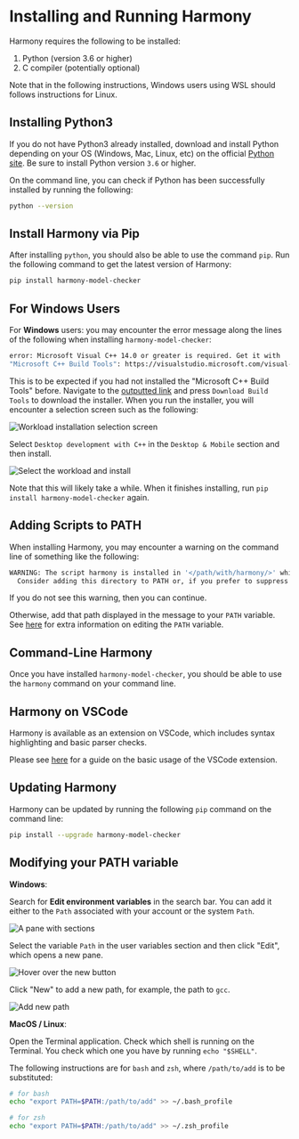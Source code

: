 # Installing and Running Harmony

Harmony requires the following to be installed:

1. Python (version 3.6 or higher)
2. C compiler (potentially optional)

Note that in the following instructions, Windows users using WSL should follows instructions for Linux.

## Installing Python3

If you do not have Python3 already installed, download and install Python depending on
your OS (Windows, Mac, Linux, etc) on the official [Python site](https://www.python.org/downloads/).
Be sure to install Python version `3.6` or higher.

On the command line, you can check if Python has been successfully installed by running the following:

```sh
python --version
```

## Install Harmony via Pip

After installing `python`, you should also be able to use the command `pip`. Run the following command to get the latest version of Harmony:

```sh
pip install harmony-model-checker
```

## For Windows Users

For **Windows** users: you may encounter the error message along the lines of the following when installing `harmony-model-checker`:

```sh
error: Microsoft Visual C++ 14.0 or greater is required. Get it with
"Microsoft C++ Build Tools": https://visualstudio.microsoft.com/visual-cpp-build-tools/
```

This is to be expected if you had not installed the "Microsoft C++ Build Tools" before. Navigate to the [outputted link](https://visualstudio.microsoft.com/visual-cpp-build-tools/) and press `Download Build Tools` to download the installer. When you run the installer, you will encounter a selection screen such as the following:

![Workload installation selection screen](figures/find-c++-build-tools.png "Worload installation selection screen")

Select `Desktop development with C++` in the `Desktop & Mobile` section and then install.

![Select the workload and install](figures/press-install-c++-build-tools.png "Select the workload and install")

Note that this will likely take a while. When it finishes installing, run `pip install harmony-model-checker` again.

## Adding Scripts to PATH

When installing Harmony, you may encounter a warning on the command line of something like the following:

```sh
WARNING: The script harmony is installed in '</path/with/harmony/>' which is not on PATH.
  Consider adding this directory to PATH or, if you prefer to suppress this warning, use --no-warn-script-location.
```

If you do not see this warning, then you can continue.

Otherwise, add that path displayed in the message to your `PATH` variable. See [here](#modifying-your-path-variable) for extra information on editing the `PATH` variable.

## Command-Line Harmony

Once you have installed `harmony-model-checker`, you should be able to use the `harmony` command on your command line.

## Harmony on VSCode

Harmony is available as an extension on VSCode, which includes syntax highlighting and basic parser checks.

Please see [here](https://marketplace.visualstudio.com/items?itemName=kevinsun-dev-cornell.harmonylang) for a guide on the basic usage of the VSCode extension.

## Updating Harmony

Harmony can be updated by running the following `pip` command on the command line:

```sh
pip install --upgrade harmony-model-checker
```

## Modifying your PATH variable

**Windows**:

Search for **Edit environment variables** in the search bar. You can add it either to the `Path` associated with your account or the system `Path`.

![A pane with sections](figures/first-pane.png "First pane")

Select the variable `Path` in the user variables section and then click "Edit", which opens a new pane.

![Hover over the new button](figures/hover-new.png "Hovering over the new button")

Click "New" to add a new path, for example, the path to `gcc`.

![Add new path](figures/adding-new-path.png "Adding new path")


**MacOS / Linux**:

Open the Terminal application. Check which shell is running on the Terminal. You check which one you have by running `echo "$SHELL"`.

The following instructions are for `bash` and `zsh`, where `/path/to/add` is to be substituted:

```sh
# for bash
echo "export PATH=$PATH:/path/to/add" >> ~/.bash_profile

# for zsh
echo "export PATH=$PATH:/path/to/add" >> ~/.zsh_profile
```
